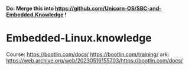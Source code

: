 **Do: Merge this into https://github.com/Unicorn-OS/SBC-and-Embedded.Knowledge !**

# Embedded-Linux.knowledge
Course: https://bootlin.com/docs/ https://bootlin.com/training/ ark: https://web.archive.org/web/20230516155703/https://bootlin.com/docs/
